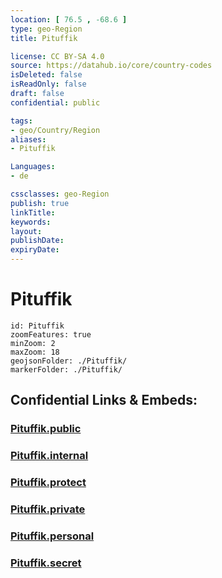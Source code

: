 ```yaml
---
location: [ 76.5 , -68.6 ] 
type: geo-Region
title: Pituffik

license: CC BY-SA 4.0
source: https://datahub.io/core/country-codes
isDeleted: false
isReadOnly: false
draft: false
confidential: public

tags:
- geo/Country/Region
aliases:
- Pituffik

Languages:
- de

cssclasses: geo-Region
publish: true
linkTitle: 
keywords: 
layout: 
publishDate: 
expiryDate: 
---
```


# Pituffik

```leaflet
id: Pituffik
zoomFeatures: true 
minZoom: 2 
maxZoom: 18
geojsonFolder: ./Pituffik/
markerFolder: ./Pituffik/
```


## Confidential Links & Embeds: 

### [Pituffik.public](/_public/\Earth\Continent\Europe\Europe~North\Greenland\Communities~GreenlandPituffik.public.md) 

### [Pituffik.internal](/_internal/\Earth\Continent\Europe\Europe~North\Greenland\Communities~GreenlandPituffik.internal.md) 

### [Pituffik.protect](/_protect/\Earth\Continent\Europe\Europe~North\Greenland\Communities~GreenlandPituffik.protect.md) 

### [Pituffik.private](/_private/\Earth\Continent\Europe\Europe~North\Greenland\Communities~GreenlandPituffik.private.md) 

### [Pituffik.personal](/_personal/\Earth\Continent\Europe\Europe~North\Greenland\Communities~GreenlandPituffik.personal.md) 

### [Pituffik.secret](/_secret/\Earth\Continent\Europe\Europe~North\Greenland\Communities~GreenlandPituffik.secret.md)

